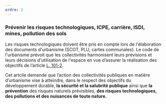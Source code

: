```yaml
---
ordre: 2
---
```


### Prévenir les risques technologiques, ICPE, carrière, ISDI, mines, pollution des sols

Les risques technologiques doivent être pris en compte lors de l'élaboration des documents d'urbanisme (SCOT, PLU, cartes communales).
Le code de l'urbanisme prévoit que les collectivités harmonisent leurs prévisions et leurs décisions d'utilisation de l'espace en vue d’assurer la réalisation des objectifs de l’article [L. 101-2](https://www.legifrance.gouv.fr/codes/article_lc/LEGIARTI000043977681). 

Cet artcile demande que l’action des collectivités publiques en matière d’urbanisme vise à atteindre, dans le respect des objectifs du développement durable, **la sécurité et la salubrité publique** ainsi que **la prévention** des risques naturels prévisibles, **des risques technologiques, des pollutions et des nuisances de toute nature.**

